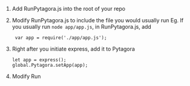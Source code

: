 1. Add RunPytagora.js into the root of your repo
2. Modify RunPytagora.js to include the file you would usually run
   Eg. If you usually run ``node app/app.js``, in RunPytagora.js, add
   ```
    var app = require('./app/app.js');
   ```

3. Right after you initiate express, add it to Pytagora
    ```
    let app = express();
    global.Pytagora.setApp(app);
   ```
3. Modify Run 
